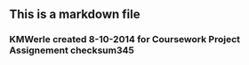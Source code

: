 ## This is a markdown file  

### KMWerle created 8-10-2014 for Coursework Project Assignement   checksum345